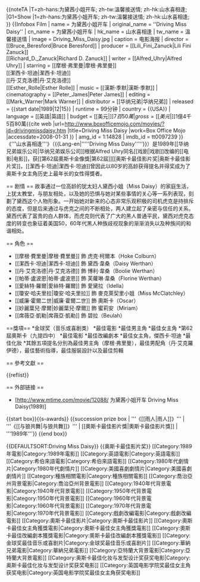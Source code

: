 {{noteTA
|T=zh-hans:为黛茜小姐开车; zh-tw:溫馨接送情; zh-hk:山水喜相逢;
|G1=Show
|1=zh-hans:为黛茜小姐开车; zh-tw:溫馨接送情; zh-hk:山水喜相逢;
}}
{{Infobox Film
| name           = 为黛茜小姐开车
| original_name  = ''Driving Miss Daisy''
| cn_name = 为黛茜小姐开车
| hk_name = 山水喜相逢
| tw_name = 溫馨接送情
| image          = Driving_Miss_Daisy.jpg
| caption        = 电影海报
| director       = [[Bruce_Beresford|Bruce Beresford]]
| producer       = [[Lili_Fini_Zanuck|Lili Fini Zanuck]]<br />[[Richard_D._Zanuck|Richard D. Zanuck]]
| writer         = [[Alfred_Uhry|Alfred Uhry]]
| starring       = [[摩根·弗里曼|摩根·弗里曼]]<br />[[潔西卡·坦迪|潔西卡·坦迪]]<br />[[丹·艾克洛德|丹·艾克洛德]]<br />[[Esther_Rolle|Esther Rolle]]
| music          = [[漢斯·季默|漢斯·季默]]
| cinematography = [[Peter_James|Peter James]]
| editing        = [[Mark_Warner|Mark Warner]]
| distributor    = [[华纳兄弟|华纳兄弟]]
| released       = {{start date|1989|12|15}}<ref name="BoxOfficeMojo" />
| runtime        = 99分钟
| country        = {{USA}}
| language       = [[英語|英語]]
| budget         = [[美元|$]]7百50萬
| gross          = [[美元|$]]1億4千5百80萬<ref name="BoxOfficeMojo">{{cite web |url=http://www.boxofficemojo.com/movies/?id=drivingmissdaisy.htm |title=Driving Miss Daisy |work=Box Office Mojo |accessdate=2008-01-31 }}</ref>
| amg_id         = 1:14828
| imdb_id        = tt0097239
}}
《'''山水喜相逢'''》（{{Lang-en|'''''Driving Miss Daisy'''''}}）是1989年[[华纳兄弟娱乐公司|华纳兄弟娱乐公司]]根据Alfred Uhry同名[[戏剧|戏剧]]改编的[[电影|电影]]，获[[第62屆奧斯卡金像獎|第62屆]][[奥斯卡最佳影片奖|奥斯卡最佳影片奖]]，[[潔西卡·坦迪|潔西卡·坦迪]]曾因此以80岁的高龄获得提名并得奖成为了奥斯卡女主角历史上最年长的女性得獎者。

== 剧情 ==
故事通过一位高龄的犹太妇人黛西小姐（Miss Daisy）的家庭生活，上犹太教堂，与朋友相处，以及她的恐惧与她对某些事情的关心等一系列表现，刻劃了黛西这个人物形象。一开始她对新来的心态非常乐观积极的司机虎克是持排斥的态度，但是后来通过与虎克之间的不断相处，两人建立起了亲密与信任的关系。黛西代表了富贵的白人群体，而虎克则代表了广大的黑人普通平民，黛西对虎克态度的转变也象征着美国50，60年代黑人种族歧视现象的渐渐消失以及种族间的和谐相处。

== 角色 ==
* [[摩根·費里曼|摩根·費里曼]] 飾 虎克·柯爾本（Hoke Colburn）
* [[潔西卡·坦迪|潔西卡·坦迪]] 飾 黛西·韋桑（Daisy Werthan）
* [[丹·艾克洛德|丹·艾克洛德]] 飾 博利·韋桑（Boolie Werthan）
* [[帕蒂·盧波恩|帕蒂·盧波恩]] 飾 芙蘿琳·韋桑（Florine Werthan）
* [[愛絲特·羅爾|愛絲特·羅爾]] 飾 愛黛拉（Idella）
* [[瓊安·哈夫里拉|瓊安·哈夫里拉]] 飾 麥克萊契里小姐（Miss McClatchley）
* [[威廉·霍爾二世|威廉·霍爾二世]] 飾 奧斯卡（Oscar）
* [[妙麗葉兒·摩爾|妙麗葉兒·摩爾]] 飾 蜜莉安（Miriam）
* [[席薇亞·凱勒|席薇亞·凱勒]] 飾 碧拉（Beulah）

==獎項==
*金球奖（音乐或喜剧类）
*最佳電影
*最佳男主角
*最佳女主角
*第62屆奧斯卡（九提四中）
*最佳電影
*最佳改編劇本
*最佳女主角，傑西卡·坦迪
*最佳化妝
*其餘五項提名分別為最佳男主角（摩根·弗里曼），最佳男配角（丹·艾克羅伊德），最佳藝術指導，最佳服裝設計以及最佳剪輯

== 參考文獻 ==

{{reflist}}

== 外部链接 ==
* [http://www.mtime.com/movie/12088/ 为黛茜小姐开车 Driving Miss Daisy(1989)]

{{start box}}{{s-awards}}
{{succession prize box | '''《[[雨人|雨人]]》''' |  '''《[[与狼共舞|与狼共舞]]》''' | [[奧斯卡最佳影片獎|奧斯卡最佳影片獎]] | '''1989年'''}}
{{end box}}

{{DEFAULTSORT:Driving Miss Daisy}}
{{奥斯卡最佳影片奖}}
[[Category:1989年電影|Category:1989年電影]]
[[Category:英語電影|Category:英語電影]]
[[Category:希伯來語電影|Category:希伯來語電影]]
[[Category:1980年代劇情片|Category:1980年代劇情片]]
[[Category:美國喜劇劇情片|Category:美國喜劇劇情片]]
[[Category:種族相關電影|Category:種族相關電影]]
[[Category:喬治亞州背景電影|Category:喬治亞州背景電影]]
[[Category:1940年代背景電影|Category:1940年代背景電影]]
[[Category:1950年代背景電影|Category:1950年代背景電影]]
[[Category:1960年代背景電影|Category:1960年代背景電影]]
[[Category:1970年代背景電影|Category:1970年代背景電影]]
[[Category:戲劇改編電影|Category:戲劇改編電影]]
[[Category:奧斯卡最佳影片|Category:奧斯卡最佳影片]]
[[Category:奧斯卡最佳女主角獲獎電影|Category:奧斯卡最佳女主角獲獎電影]]
[[Category:奧斯卡最佳改編劇本獲獎電影|Category:奧斯卡最佳改編劇本獲獎電影]]
[[Category:金球奖最佳音乐或喜剧片|Category:金球奖最佳音乐或喜剧片]]
[[Category:華納兄弟電影|Category:華納兄弟電影]]
[[Category:亞特蘭大背景電影|Category:亞特蘭大背景電影]]
[[Category:奥斯卡最佳化妆与发型设计奖获奖电影|Category:奥斯卡最佳化妆与发型设计奖获奖电影]]
[[Category:英国电影学院奖最佳女主角获奖电影|Category:英国电影学院奖最佳女主角获奖电影]]
